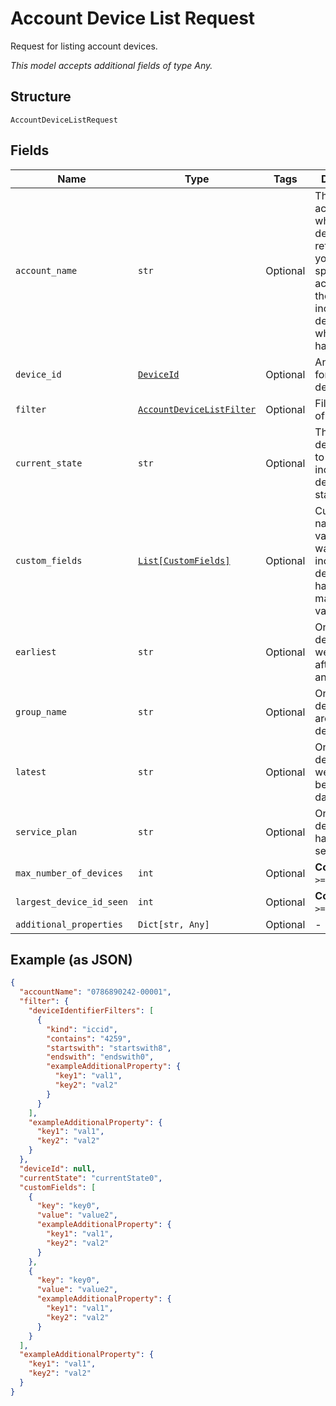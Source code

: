 
# Account Device List Request

Request for listing account devices.

*This model accepts additional fields of type Any.*

## Structure

`AccountDeviceListRequest`

## Fields

| Name | Type | Tags | Description |
|  --- | --- | --- | --- |
| `account_name` | `str` | Optional | The billing account for which a list of devices is returned. If you don't specify an accountName, the list includes all devices to which you have access. |
| `device_id` | [`DeviceId`](../../doc/models/device-id.md) | Optional | An identifier for a single device. |
| `filter` | [`AccountDeviceListFilter`](../../doc/models/account-device-list-filter.md) | Optional | Filter for a list of devices. |
| `current_state` | `str` | Optional | The name of a device state, to only include devices in that state. |
| `custom_fields` | [`List[CustomFields]`](../../doc/models/custom-fields.md) | Optional | Custom field names and values, if you want to only include devices that have matching values. |
| `earliest` | `str` | Optional | Only include devices that were added after this date and time. |
| `group_name` | `str` | Optional | Only include devices that are in this device group. |
| `latest` | `str` | Optional | Only include devices that were added before this date and time. |
| `service_plan` | `str` | Optional | Only include devices that have this service plan. |
| `max_number_of_devices` | `int` | Optional | **Constraints**: `>= 0`, `<= 100` |
| `largest_device_id_seen` | `int` | Optional | **Constraints**: `>= 0`, `<= 100` |
| `additional_properties` | `Dict[str, Any]` | Optional | - |

## Example (as JSON)

```json
{
  "accountName": "0786890242-00001",
  "filter": {
    "deviceIdentifierFilters": [
      {
        "kind": "iccid",
        "contains": "4259",
        "startswith": "startswith8",
        "endswith": "endswith0",
        "exampleAdditionalProperty": {
          "key1": "val1",
          "key2": "val2"
        }
      }
    ],
    "exampleAdditionalProperty": {
      "key1": "val1",
      "key2": "val2"
    }
  },
  "deviceId": null,
  "currentState": "currentState0",
  "customFields": [
    {
      "key": "key0",
      "value": "value2",
      "exampleAdditionalProperty": {
        "key1": "val1",
        "key2": "val2"
      }
    },
    {
      "key": "key0",
      "value": "value2",
      "exampleAdditionalProperty": {
        "key1": "val1",
        "key2": "val2"
      }
    }
  ],
  "exampleAdditionalProperty": {
    "key1": "val1",
    "key2": "val2"
  }
}
```

